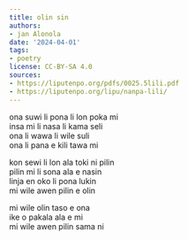 ```yaml
---
title: olin sin
authors:
- jan Alonola
date: '2024-04-01'
tags:
- poetry
license: CC-BY-SA 4.0
sources:
- https://liputenpo.org/pdfs/0025.5lili.pdf
- https://liputenpo.org/lipu/nanpa-lili/
---
```


ona suwi li pona li lon poka mi  
insa mi li nasa li kama seli  
ona li wawa li wile suli  
ona li pana e kili tawa mi

kon sewi li lon ala toki ni pilin  
pilin mi li sona ala e nasin  
linja en oko li pona lukin  
mi wile awen pilin e olin

mi wile olin taso e ona  
ike o pakala ala e mi  
mi wile awen pilin sama ni